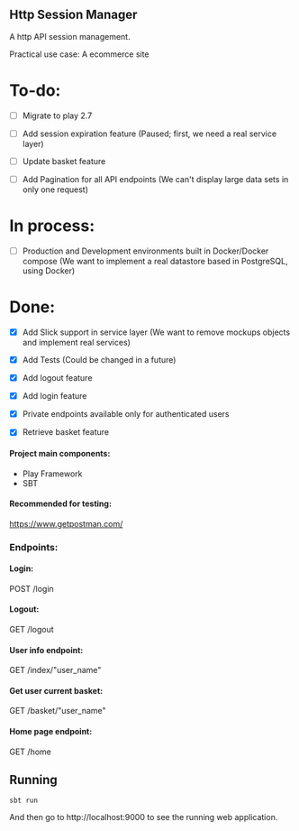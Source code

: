 
## Http Session Manager
A http API session management.

Practical use case: A ecommerce site


# To-do:
- [ ] Migrate to play 2.7
- [ ] Add session expiration feature (Paused; first, we need a real service layer)
- [ ] Update basket feature
- [ ] Add Pagination for all API endpoints (We can't display large data sets in only one request)


# In process:
- [ ] Production and Development environments built in Docker/Docker compose (We want to implement a real datastore based in PostgreSQL, using Docker)


# Done:
- [x] Add Slick support in service layer (We want to remove mockups objects and implement real services)
- [x] Add Tests (Could be changed in a future)
- [x] Add logout feature
- [x] Add login feature
- [x] Private endpoints available only for authenticated users
- [x] Retrieve basket feature





#### Project main components:
* Play Framework
* SBT

#### Recommended for testing:
https://www.getpostman.com/


### Endpoints:

#### Login:
POST /login 

#### Logout:
GET /logout

#### User info endpoint:

GET  /index/"user_name" 

#### Get user current basket:

GET  /basket/"user_name"


#### Home page endpoint:
GET  /home


## Running

```
sbt run
```

And then go to http://localhost:9000 to see the running web application.

